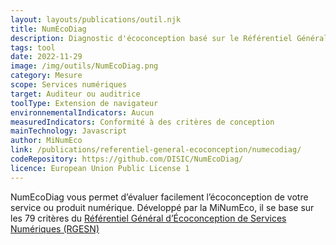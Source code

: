 ```yaml
---
layout: layouts/publications/outil.njk
title: NumEcoDiag
description: Diagnostic d'écoconception basé sur le Référentiel Général d’Écoconception de Services Numériques (RGESN).
tags: tool
date: 2022-11-29
image: /img/outils/NumEcoDiag.png
category: Mesure
scope: Services numériques
target: Auditeur ou auditrice
toolType: Extension de navigateur
environnementalIndicators: Aucun
measuredIndicators: Conformité à des critères de conception
mainTechnology: Javascript
author: MiNumEco
link: /publications/referentiel-general-ecoconception/numecodiag/
codeRepository: https://github.com/DISIC/NumEcoDiag/
licence: European Union Public License 1
---
```


NumEcoDiag vous permet d’évaluer facilement l’écoconception de votre service ou produit numérique. Développé par la MiNumEco, il se base sur les 79 critères du [Référentiel Général d’Écoconception de Services Numériques (RGESN)](/publications/referentiel-general-ecoconception/)
